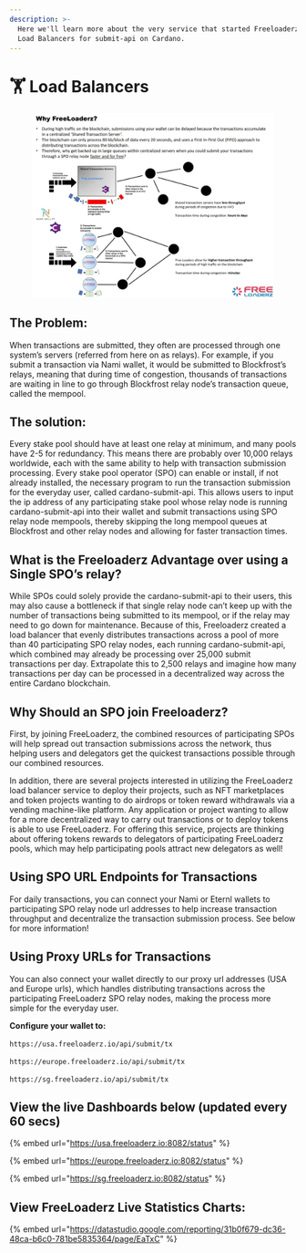 ```yaml
---
description: >-
  Here we'll learn more about the very service that started Freeloaderz: the
  Load Balancers for submit-api on Cardano.
---
```


# 🏋 Load Balancers

<figure><img src=".gitbook/assets/FreeLoaderz+Graphic+v1.jpg" alt=""><figcaption></figcaption></figure>

## **The Problem:**

When transactions are submitted, they often are processed through one system’s servers (referred from here on as relays). For example, if you submit a transaction via Nami wallet, it would be submitted to Blockfrost’s relays, meaning that during time of congestion, thousands of transactions are waiting in line to go through Blockfrost relay node’s transaction queue, called the mempool.

## **The solution:**

Every stake pool should have at least one relay at minimum, and many pools have 2-5 for redundancy. This means there are probably over 10,000 relays worldwide, each with the same ability to help with transaction submission processing. Every stake pool operator (SPO) can enable or install, if not already installed, the necessary program to run the transaction submission for the everyday user, called cardano-submit-api. This allows users to input the ip address of any participating stake pool whose relay node is running cardano-submit-api into their wallet and submit transactions using SPO relay node mempools, thereby skipping the long mempool queues at Blockfrost and other relay nodes and allowing for faster transaction times.

## **What is the Freeloaderz Advantage over using a Single SPO’s relay?**

While SPOs could solely provide the cardano-submit-api to their users, this may also cause a bottleneck if that single relay node can’t keep up with the number of transactions being submitted to its mempool, or if the relay may need to go down for maintenance. Because of this, Freeloaderz created a load balancer that evenly distributes transactions across a pool of more than 40 participating SPO relay nodes, each running cardano-submit-api, which combined may already be processing over 25,000 submit transactions per day. Extrapolate this to 2,500 relays and imagine how many transactions per day can be processed in a decentralized way across the entire Cardano blockchain.

## **Why Should an SPO join Freeloaderz?**

First, by joining FreeLoaderz, the combined resources of participating SPOs will help spread out transaction submissions across the network, thus helping users and delegators get the quickest transactions possible through our combined resources.

In addition, there are several projects interested in utilizing the FreeLoaderz load balancer service to deploy their projects, such as NFT marketplaces and token projects wanting to do airdrops or token reward withdrawals via a vending machine-like platform. Any application or project wanting to allow for a more decentralized way to carry out transactions or to deploy tokens is able to use FreeLoaderz. For offering this service, projects are thinking about offering tokens rewards to delegators of participating FreeLoaderz pools, which may help participating pools attract new delegators as well!

## Using SPO URL Endpoints for Transactions

For daily transactions, you can connect your Nami or Eternl wallets to participating SPO relay node url addresses to help increase transaction throughput and decentralize the transaction submission process. See below for more information!

## Using Proxy URLs for Transactions

You can also connect your wallet directly to our proxy url addresses (USA and Europe urls), which handles distributing transactions across the participating FreeLoaderz SPO relay nodes, making the process more simple for the everyday user.

**Configure your wallet to:**

`https://usa.freeloaderz.io/api/submit/tx`

`https://europe.freeloaderz.io/api/submit/tx`

`https://sg.freeloaderz.io/api/submit/tx`

## View the live Dashboards below (updated every 60 secs)

{% embed url="https://usa.freeloaderz.io:8082/status" %}

{% embed url="https://europe.freeloaderz.io:8082/status" %}

{% embed url="https://sg.freeloaderz.io:8082/status" %}

## View FreeLoaderz Live Statistics Charts:

{% embed url="https://datastudio.google.com/reporting/31b0f679-dc36-48ca-b6c0-781be5835364/page/EaTxC" %}
